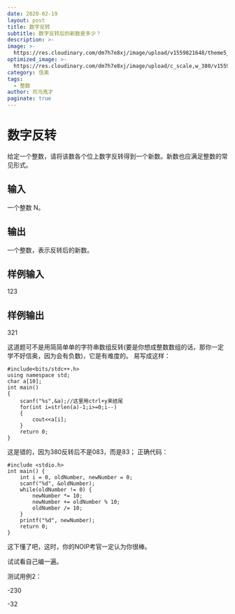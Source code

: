 ```yaml
---
date: 2020-02-19
layout: post
title: 数字反转
subtitle: 数字反转后的新数是多少？
description: >-
image: >-
  https://res.cloudinary.com/dm7h7e8xj/image/upload/v1559821648/theme5_wmutla.jpg
optimized_image: >-
  https://res.cloudinary.com/dm7h7e8xj/image/upload/c_scale,w_380/v1559821648/theme5_wmutla.jpg
category: 信奥
tags:
  - 整数
author: 司马鬼才
paginate: true
---
```


# 数字反转
给定一个整数，请将该数各个位上数字反转得到一个新数。新数也应满足整数的常见形式。

## 输入
一个整数 N。

## 输出
一个整数，表示反转后的新数。

## 样例输入
123

## 样例输出
321


这道题可不是用简简单单的字符串数组反转(要是你想成整数数组的话，那你一定学不好信奥，因为会有负数)，它是有难度的。
易写成这样：
```
#include<bits/stdc++.h>
using namespace std;
char a[10];
int main()
{
	scanf("%s",&a);//这里用ctrl+y来结尾
	for(int i=strlen(a)-1;i>=0;i--)
	{
		cout<<a[i];
	}
	return 0;
}
```

这是错的，因为380反转后不是083，而是83；
正确代码：
```
#include <stdio.h>
int main() {
    int i = 0, oldNumber, newNumber = 0;
    scanf("%d", &oldNumber);
    while(oldNumber != 0) {
        newNumber *= 10;
        newNumber += oldNumber % 10;
        oldNumber /= 10;
    }
    printf("%d", newNumber);
    return 0;
}
```
这下懂了吧，这时，你的NOIP考官一定认为你很棒。

试试看自己编一遍。

测试用例2：

-230

-32
